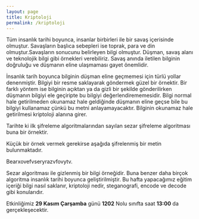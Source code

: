 ```yaml
---
layout: page
title: Kriptoloji
permalink: /kriptoloji
---
```


Tüm insanlık tarihi boyunca, insanlar birbirleri ile bir savaş içerisinde olmuştur. Savaşların başlıca sebepleri ise toprak, para ve din olmuştur.Savaşların sonucunu belirleyen bilgi olmuştur. Düşman, savaş alanı ve teknolojik bilgi gibi örnekleri verebiliriz. Savaş anında iletilen bilginin doğruluğu ve düşmanın eline ulaşmaması  gayet önemlidir. 

İnsanlık tarih boyunca bilginin düşman eline geçmemesi için türlü yollar denenmiştir. Bilgiyi bir resme saklayarak göndermek güzel bir örnektir. Bir farklı yöntem ise bilginin açıktan ya da gizli bir şekilde gönderilirken düşmanın bilgiyi ele geçiripte bu bilgiyi değerlendirememesidir. Bilgi normal hale getirilmeden okunamaz hale geldiğinde düşmanın eline geçse bile bu bilgiyi kullanamaz çünkü bu metni anlayamayacaktır. Bilginin okunamaz hale getirilmesi kriptoloji alanına girer. 

Tarihte ki ilk şifreleme algoritmalarından sayılan sezar şifreleme algoritması buna bir örnektir. 

Küçük bir örnek vermek gerekirse aşağıda şifrelenmiş bir metin bulunmaktadır. 

Bearxovefvseryrazvfovytv.

Sezar algoritması ile gizlenmiş bir bilgi örneğidir. Buna benzer daha birçok algoritma insanlık tarihi boyunca geliştirilmiştir. Bu hafta yapacağımız eğitim içeriği bilgi nasıl saklanır, kriptoloji nedir, steganografi, encode ve decode gibi konularıdır.

Etkinliğimiz <b>29 Kasım Çarşamba</b> günü <b>1202</b> Nolu sınıfta saat <b>13:00</b> da gerçekleşecektir.

